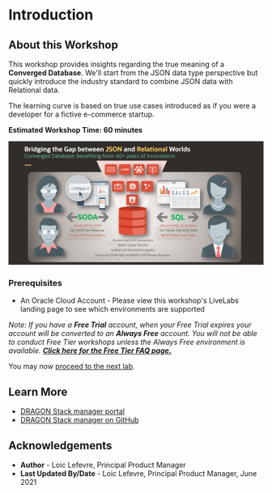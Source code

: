 # Introduction

## About this Workshop

This workshop provides insights regarding the true meaning of a **Converged Database**. We'll start from the JSON data 
type perspective but quickly introduce the industry standard to combine JSON data with Relational data.

The learning curve is based on true use cases introduced as if you were a developer for a fictive e-commerce startup.

**Estimated Workshop Time: 60 minutes**

![JSON without Limits](./images/json-without-limits.png)

### Prerequisites

* An Oracle Cloud Account - Please view this workshop's LiveLabs landing page to see which environments are supported

*Note: If you have a **Free Trial** account, when your Free Trial expires your account will be converted to an **Always Free** account. You will not be able to conduct Free Tier workshops unless the Always Free environment is available. **[Click here for the Free Tier FAQ page.](https://www.oracle.com/cloud/free/faq.html)***

You may now [proceed to the next lab](#next).

## Learn More

* [DRAGON Stack manager portal](https://bit.ly/DRAGONStackManager)
* [DRAGON Stack manager on GitHub](https://bit.ly/DragonStack)

## Acknowledgements
* **Author** - Loic Lefevre, Principal Product Manager
* **Last Updated By/Date** - Loic Lefevre, Principal Product Manager, June 2021


